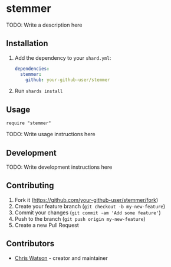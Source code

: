 # stemmer

TODO: Write a description here

## Installation

1. Add the dependency to your `shard.yml`:

   ```yaml
   dependencies:
     stemmer:
       github: your-github-user/stemmer
   ```

2. Run `shards install`

## Usage

```crystal
require "stemmer"
```

TODO: Write usage instructions here

## Development

TODO: Write development instructions here

## Contributing

1. Fork it (<https://github.com/your-github-user/stemmer/fork>)
2. Create your feature branch (`git checkout -b my-new-feature`)
3. Commit your changes (`git commit -am 'Add some feature'`)
4. Push to the branch (`git push origin my-new-feature`)
5. Create a new Pull Request

## Contributors

- [Chris Watson](https://github.com/your-github-user) - creator and maintainer
